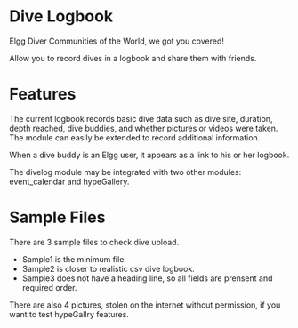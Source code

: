 Dive Logbook
============

Elgg Diver Communities of the World, we got you covered!



Allow you to record dives in a logbook and share them with friends.


# Features #

The current logbook records basic dive data such as dive site, duration, depth reached, dive buddies,
and whether pictures or videos were taken.
The module can easily be extended to record additional information.

When a dive buddy is an Elgg user, it appears as a link to his or her logbook.

The divelog module may be integrated with two other modules: event_calendar and hypeGallery.


# Sample Files #

There are 3 sample files to check dive upload.

- Sample1 is the minimum file.
- Sample2 is closer to realistic csv dive logbook.
- Sample3 does not have a heading line, so all fields are prensent and required order.

There are also 4 pictures, stolen on the internet without permission,
if you want to test hypeGallry features.